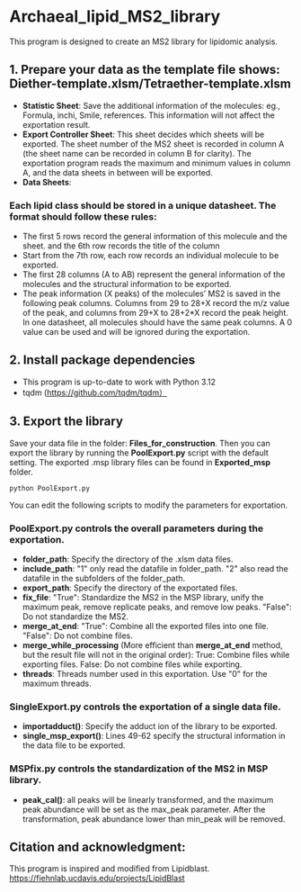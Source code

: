 # Archaeal_lipid_MS2_library
This program is designed to create an MS2 library for lipidomic analysis. 
## 1. Prepare your data as the template file shows: Diether-template.xlsm/Tetraether-template.xlsm
- **Statistic Sheet**: 
Save the additional information of the molecules: eg., Formula, inchi, Smile, references. This information will not affect the exportation result.
- **Export Controller Sheet**:
This sheet decides which sheets will be exported. The sheet number of the MS2 sheet is recorded in column A (the sheet name can be recorded in column B for clarity). The exportation program reads the maximum and minimum values in column A, and the data sheets in between will be exported.
- **Data Sheets**:
### Each lipid class should be stored in a unique datasheet. The format should follow these rules:
- The first 5 rows record the general information of this molecule and the sheet. and the 6th row records the title of the column
- Start from the 7th row, each row records an individual molecule to be exported.
- The first 28 columns (A to AB) represent the general information of the molecules and the structural information to be exported.
- The peak information (X peaks) of the molecules’ MS2 is saved in the following peak columns. Columns from 29 to 28+X record the m/z value of the peak, and columns from 29+X to 28+2*X record the peak height. In one datasheet, all molecules should have the same peak columns. A 0 value can be used and will be ignored during the exportation.
## 2. Install package dependencies
- This program is up-to-date to work with Python 3.12
- tqdm (https://github.com/tqdm/tqdm）
## 3. Export the library
Save your data file in the folder: **Files_for_construction**.
Then you can export the library by running the **PoolExport.py** script with the default setting. The exported .msp library files can be found in **Exported_msp** folder.
```
python PoolExport.py
```
You can edit the following scripts to modify the parameters for exportation.
### **PoolExport.py** controls the overall parameters during the exportation.
- **folder_path**: Specify the directory of the .xlsm data files.
- **include_path**: "1" only read the datafile in folder_path. "2" also read the datafile in the subfolders of the folder_path.
- **export_path**: Specify the directory of the exportated files.
- **fix_file**: "True": Standardize the MS2 in the MSP library, unify the maximum peak, remove replicate peaks, and remove low peaks. "False": Do not standardize the MS2.
- **merge_at_end**: "True": Combine all the exported files into one file. "False": Do not combine files.
- **merge_while_processing** (More efficient than **merge_at_end** method, but the result file will not in the original order): True: Combine files while exporting files. 
False: Do not combine files while exporting.
- **threads**: Threads number used in this exportation. Use "0" for the maximum threads.
### **SingleExport.py** controls the exportation of a single data file.
- **importadduct()**: Specify the adduct ion of the library to be exported.
- **single_msp_export()**: Lines 49-62 specify the structural information in the data file to be exported.
### **MSPfix.py** controls the standardization of the MS2 in MSP library.
- **peak_cal()**: all peaks will be linearly transformed, and the maximum peak abundance will be set as the max_peak parameter. After the transformation, peak abundance lower than min_peak will be removed.
## Citation and acknowledgment:
This program is inspired and modified from Lipidblast. https://fiehnlab.ucdavis.edu/projects/LipidBlast

